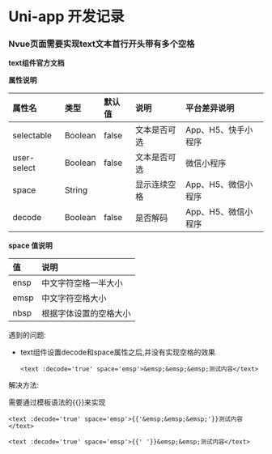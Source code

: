 # Uni-app 开发记录



### Nvue页面需要实现text文本首行开头带有多个空格

**text组件官方文档**

**属性说明**

| 属性名      | 类型    | 默认值 | 说明         | 平台差异说明        |
| :---------- | :------ | :----- | :----------- | :------------------ |
| selectable  | Boolean | false  | 文本是否可选 | App、H5、快手小程序 |
| user-select | Boolean | false  | 文本是否可选 | 微信小程序          |
| space       | String  |        | 显示连续空格 | App、H5、微信小程序 |
| decode      | Boolean | false  | 是否解码     | App、H5、微信小程序 |

**space 值说明**

| 值   | 说明                   |
| :--- | :--------------------- |
| ensp | 中文字符空格一半大小   |
| emsp | 中文字符空格大小       |
| nbsp | 根据字体设置的空格大小 |

遇到的问题: 

- text组件设置decode和space属性之后,并没有实现空格的效果

  `<text :decode='true' space='emsp'>&emsp;&emsp;&emsp;测试内容</text>`

解决方法:

需要通过模板语法的{{}}来实现

`<text :decode='true' space='emsp'>{{'&emsp;&emsp;&emsp;'}}测试内容</text>`

`<text :decode='true' space='emsp'>{{' '}}&emsp;&emsp;测试内容</text>`

